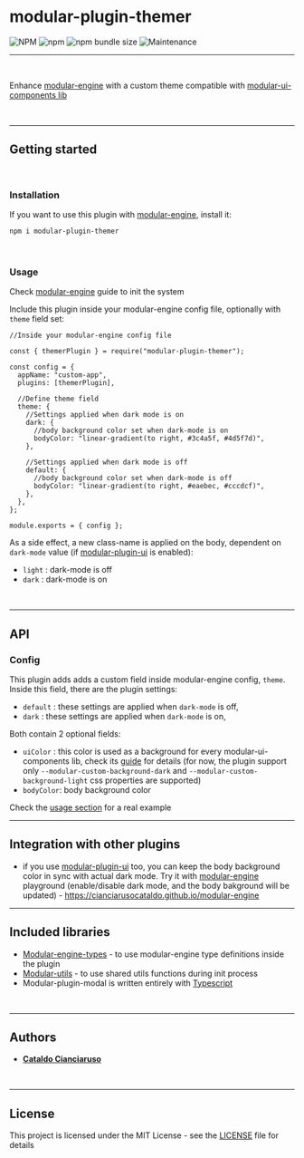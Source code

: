 # modular-plugin-themer

![NPM](https://img.shields.io/npm/l/modular-plugin-themer?label=License&style=for-the-badge)
![npm](https://img.shields.io/npm/v/modular-plugin-themer?color=orange%20&label=Latest%20version&style=for-the-badge&logo=npm)
![npm bundle size](https://img.shields.io/bundlephobia/min/modular-plugin-themer?label=Package%20size&style=for-the-badge)
![Maintenance](https://img.shields.io/maintenance/yes/2025?label=Maintained&style=for-the-badge)

---

<br>

Enhance [modular-engine](https://github.com/CianciarusoCataldo/modular-engine) with a custom theme compatible with [modular-ui-components lib](https://github.com/CianciarusoCataldo/modular-ui-components)

<br>

---

## Getting started

<br>

### Installation

If you want to use this plugin with [modular-engine](https://github.com/CianciarusoCataldo/modular-engine), install it:

```sh
npm i modular-plugin-themer
```

<br>

### Usage

Check [modular-engine](https://github.com/CianciarusoCataldo/modular-engine) guide to init the system

Include this plugin inside your modular-engine config file, optionally with `theme` field set:

```tsx
//Inside your modular-engine config file

const { themerPlugin } = require("modular-plugin-themer");

const config = {
  appName: "custom-app",
  plugins: [themerPlugin],

  //Define theme field
  theme: {
    //Settings applied when dark mode is on
    dark: {
      //body background color set when dark-mode is on
      bodyColor: "linear-gradient(to right, #3c4a5f, #4d5f7d)",
    },

    //Settings applied when dark mode is off
    default: {
      //body background color set when dark-mode is off
      bodyColor: "linear-gradient(to right, #eaebec, #cccdcf)",
    },
  },
};

module.exports = { config };
```

As a side effect, a new class-name is applied on the body, dependent on `dark-mode` value (if [modular-plugin-ui](https://github.com/CianciarusoCataldo/modular-plugin-ui) is enabled):

- `light` : dark-mode is off
- `dark` : dark-mode is on

<br>

---

## API

### Config

This plugin adds adds a custom field inside modular-engine config, `theme`. Inside this field, there are the plugin settings:

- `default` : these settings are applied when `dark-mode` is off,
- `dark` : these settings are applied when `dark-mode` is on,

Both contain 2 optional fields:

- `uiColor` : this color is used as a background for every modular-ui-components lib, check its [guide](https://cianciarusocataldo.github.io/modular-ui-components/docs/#/?id=customizable-ui) for details (for now, the plugin support only `--modular-custom-background-dark` and `--modular-custom-background-light` css properties are supported)
- `bodyColor`: body background color

Check the [usage section](#usage) for a real example

---

## Integration with other plugins

- if you use [modular-plugin-ui](https://github.com/CianciarusoCataldo/modular-plugin-ui) too, you can keep the body background color in sync with actual dark mode. Try it with [modular-engine](https://github.com/CianciarusoCataldo/modular-engine) playground (enable/disable dark mode, and the body bakground will be updated) - https://cianciarusocataldo.github.io/modular-engine
  <br>

---

## Included libraries

- [Modular-engine-types](https://github.com/CianciarusoCataldo/modular-engine-types) - to use modular-engine type definitions inside the plugin
- [Modular-utils](https://github.com/CianciarusoCataldo/modular-utils) - to use shared utils functions during init process
- Modular-plugin-modal is written entirely with [Typescript](https://www.typescriptlang.org/)

<br>

---

## Authors

- [**Cataldo Cianciaruso**](https://github.com/CianciarusoCataldo)

<br>

---

## License

This project is licensed under the MIT License - see the [LICENSE](LICENSE) file for details
